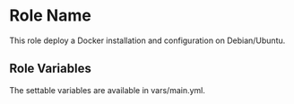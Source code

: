 Role Name
=========

This role deploy a Docker installation and configuration on Debian/Ubuntu.

Role Variables
--------------

The settable variables are available in vars/main.yml.
